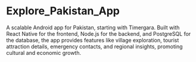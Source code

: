 # Explore_Pakistan_App
A scalable Android app for Pakistan, starting with Timergara. Built with React Native for the frontend, Node.js for the backend, and PostgreSQL for the database, the app provides features like village exploration, tourist attraction details, emergency contacts, and regional insights, promoting cultural and economic growth.
